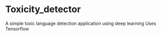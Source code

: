 # Toxicity_detector
A simple toxic language detection application using deep learning
Uses Tensorflow
